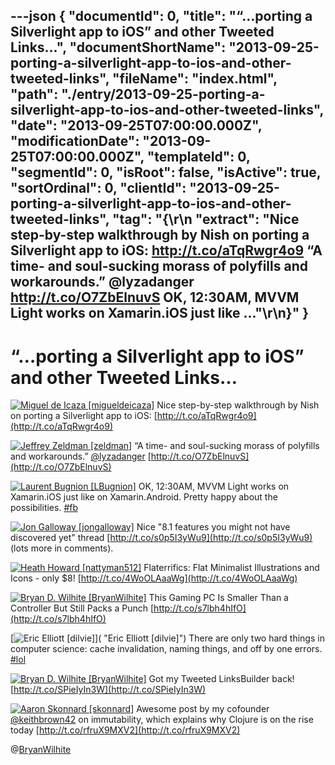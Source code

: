 ---json
{
  "documentId": 0,
  "title": "“…porting a Silverlight app to iOS” and other Tweeted Links…",
  "documentShortName": "2013-09-25-porting-a-silverlight-app-to-ios-and-other-tweeted-links",
  "fileName": "index.html",
  "path": "./entry/2013-09-25-porting-a-silverlight-app-to-ios-and-other-tweeted-links",
  "date": "2013-09-25T07:00:00.000Z",
  "modificationDate": "2013-09-25T07:00:00.000Z",
  "templateId": 0,
  "segmentId": 0,
  "isRoot": false,
  "isActive": true,
  "sortOrdinal": 0,
  "clientId": "2013-09-25-porting-a-silverlight-app-to-ios-and-other-tweeted-links",
  "tag": "{\r\n  \"extract\": \"Nice step-by-step walkthrough by Nish on porting a Silverlight app to iOS: http://t.co/aTqRwgr4o9  “A time- and soul-sucking morass of polyfills and workarounds.” @lyzadanger http://t.co/O7ZbElnuvS  OK, 12:30AM, MVVM Light works on Xamarin.iOS just like ...\"\r\n}"
}
---

# “…porting a Silverlight app to iOS” and other Tweeted Links…

[<img alt="Miguel de Icaza [migueldeicaza]" src="https://songhay.blob.core.windows.net/shared-social-twitter/migueldeicaza.jpg">](http://t.co/NrWutH4j9m "Miguel de Icaza [migueldeicaza]") <span>Nice step-by-step walkthrough by Nish on porting a Silverlight app to iOS: [http://t.co/aTqRwgr4o9](http://t.co/aTqRwgr4o9)</span>

[<img alt="Jeffrey Zeldman [zeldman]" src="https://songhay.blob.core.windows.net/shared-social-twitter/zeldman.png">](http://t.co/DTN2fH5Q7F "Jeffrey Zeldman [zeldman]") <span>“A time- and soul-sucking morass of polyfills and workarounds.” [@lyzadanger](http://twitter.com/lyzadanger) [http://t.co/O7ZbElnuvS](http://t.co/O7ZbElnuvS)</span>

[<img alt="Laurent Bugnion [LBugnion]" src="https://songhay.blob.core.windows.net/shared-social-twitter/LBugnion.jpg">](http://t.co/xPoWCtXwce "Laurent Bugnion [LBugnion]") <span>OK, 12:30AM, MVVM Light works on Xamarin.iOS just like on Xamarin.Android. Pretty happy about the possibilities. [#fb](http://search.twitter.com/search?q=%23fb)</span>

[<img alt="Jon Galloway [jongalloway]" src="https://songhay.blob.core.windows.net/shared-social-twitter/jongalloway.jpeg">](http://t.co/yxzvrKls5h "Jon Galloway [jongalloway]") <span>Nice "8.1 features you might not have discovered yet" thread [http://t.co/s0p5I3yWu9](http://t.co/s0p5I3yWu9) (lots more in comments).</span>

[<img alt="Heath Howard [nattyman512]" src="https://songhay.blob.core.windows.net/shared-social-twitter/nattyman512.jpg">](http://t.co/UnovmrcbAZ "Heath Howard [nattyman512]") <span>Flaterrifics: Flat Minimalist Illustrations and Icons - only $8! [http://t.co/4WoOLAaaWg](http://t.co/4WoOLAaaWg)</span>

[<img alt="Bryan D. Wilhite [BryanWilhite]" src="https://songhay.blob.core.windows.net/shared-social-twitter/BryanWilhite.jpeg">](http://t.co/KevCQ5bvaW "Bryan D. Wilhite [BryanWilhite]") <span>This Gaming PC Is Smaller Than a Controller But Still Packs a Punch [http://t.co/s7lbh4hIfO](http://t.co/s7lbh4hIfO)</span>

[<img alt="Eric Elliott [dilvie]" src="https://songhay.blob.core.windows.net/shared-social-twitter/dilvie.png">]( "Eric Elliott [dilvie]") <span>There are only two hard things in computer science: cache invalidation, naming things, and off by one errors. [#lol](http://search.twitter.com/search?q=%23lol)</span>

[<img alt="Bryan D. Wilhite [BryanWilhite]" src="https://songhay.blob.core.windows.net/shared-social-twitter/BryanWilhite.jpeg">](http://t.co/KevCQ5bvaW "Bryan D. Wilhite [BryanWilhite]") <span>Got my Tweeted LinksBuilder back! [http://t.co/SPieIyIn3W](http://t.co/SPieIyIn3W)</span>

[<img alt="Aaron Skonnard [skonnard]" src="https://songhay.blob.core.windows.net/shared-social-twitter/skonnard.jpeg">](http://t.co/NIdxnR5MLd "Aaron Skonnard [skonnard]") <span>Awesome post by my cofounder [@keithbrown42](http://twitter.com/keithbrown42) on immutability, which explains why Clojure is on the rise today [http://t.co/rfruX9MXV2](http://t.co/rfruX9MXV2)</span>

@[BryanWilhite](https://twitter.com/BryanWilhite)
